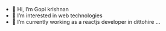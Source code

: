 - 👋 Hi, I’m Gopi krishnan
- 👀 I’m interested in web technologies
- 🌱 I’m currently working as a reactjs developer in dittohire ...

